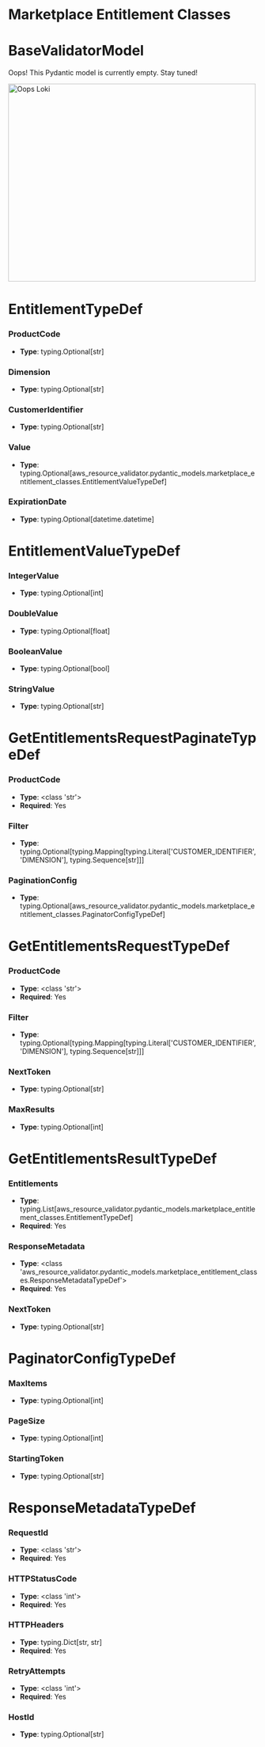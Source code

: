 # Marketplace Entitlement Classes

# BaseValidatorModel

Oops! This Pydantic model is currently empty. Stay tuned!

<img src="/aws_resource_validator/images/oops_loki.png" width="500" height="400" title="Oops Loki">

# EntitlementTypeDef

### ProductCode
- **Type**: typing.Optional[str]

### Dimension
- **Type**: typing.Optional[str]

### CustomerIdentifier
- **Type**: typing.Optional[str]

### Value
- **Type**: typing.Optional[aws_resource_validator.pydantic_models.marketplace_entitlement_classes.EntitlementValueTypeDef]

### ExpirationDate
- **Type**: typing.Optional[datetime.datetime]


# EntitlementValueTypeDef

### IntegerValue
- **Type**: typing.Optional[int]

### DoubleValue
- **Type**: typing.Optional[float]

### BooleanValue
- **Type**: typing.Optional[bool]

### StringValue
- **Type**: typing.Optional[str]


# GetEntitlementsRequestPaginateTypeDef

### ProductCode
- **Type**: <class 'str'>
- **Required**: Yes

### Filter
- **Type**: typing.Optional[typing.Mapping[typing.Literal['CUSTOMER_IDENTIFIER', 'DIMENSION'], typing.Sequence[str]]]

### PaginationConfig
- **Type**: typing.Optional[aws_resource_validator.pydantic_models.marketplace_entitlement_classes.PaginatorConfigTypeDef]


# GetEntitlementsRequestTypeDef

### ProductCode
- **Type**: <class 'str'>
- **Required**: Yes

### Filter
- **Type**: typing.Optional[typing.Mapping[typing.Literal['CUSTOMER_IDENTIFIER', 'DIMENSION'], typing.Sequence[str]]]

### NextToken
- **Type**: typing.Optional[str]

### MaxResults
- **Type**: typing.Optional[int]


# GetEntitlementsResultTypeDef

### Entitlements
- **Type**: typing.List[aws_resource_validator.pydantic_models.marketplace_entitlement_classes.EntitlementTypeDef]
- **Required**: Yes

### ResponseMetadata
- **Type**: <class 'aws_resource_validator.pydantic_models.marketplace_entitlement_classes.ResponseMetadataTypeDef'>
- **Required**: Yes

### NextToken
- **Type**: typing.Optional[str]


# PaginatorConfigTypeDef

### MaxItems
- **Type**: typing.Optional[int]

### PageSize
- **Type**: typing.Optional[int]

### StartingToken
- **Type**: typing.Optional[str]


# ResponseMetadataTypeDef

### RequestId
- **Type**: <class 'str'>
- **Required**: Yes

### HTTPStatusCode
- **Type**: <class 'int'>
- **Required**: Yes

### HTTPHeaders
- **Type**: typing.Dict[str, str]
- **Required**: Yes

### RetryAttempts
- **Type**: <class 'int'>
- **Required**: Yes

### HostId
- **Type**: typing.Optional[str]


